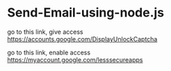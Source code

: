 # Send-Email-using-node.js


go to this link, give access
https://accounts.google.com/DisplayUnlockCaptcha

go to this link, enable access
https://myaccount.google.com/lesssecureapps
